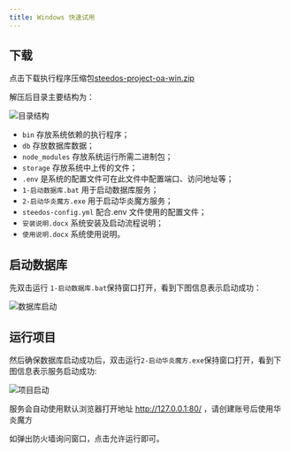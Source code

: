 ```yaml
---
title: Windows 快速试用
---
```


## 下载

点击下载执行程序压缩包[steedos-project-oa-win.zip](https://server-backups.oss-cn-beijing.aliyuncs.com/steedos-trial/steedos-project-oa-win.zip)

解压后目录主要结构为：

![目录结构](/assets/windows/目录结构.png)

- `bin` 存放系统依赖的执行程序；
- `db` 存放数据库数据；
- `node_modules` 存放系统运行所需二进制包；
- `storage` 存放系统中上传的文件；
- `.env` 是系统的配置文件可在此文件中配置端口、访问地址等；
- `1-启动数据库.bat` 用于启动数据库服务；
- `2-启动华炎魔方.exe` 用于启动华炎魔方服务；
- `steedos-config.yml` 配合.env 文件使用的配置文件；
- `安装说明.docx` 系统安装及启动流程说明；
- `使用说明.docx` 系统使用说明。

## 启动数据库

先双击运行 `1-启动数据库.bat`保持窗口打开，看到下图信息表示启动成功：

![数据库启动](/assets/windows/数据库启动.png)

## 运行项目

然后确保数据库启动成功后，双击运行`2-启动华炎魔方.exe`保持窗口打开，看到下图信息表示服务启动成功:

![项目启动](/assets/windows/项目启动.png)

服务会自动使用默认浏览器打开地址 http://127.0.0.1:80/ ，请创建账号后使用华炎魔方

如弹出防火墙询问窗口，点击允许运行即可。
